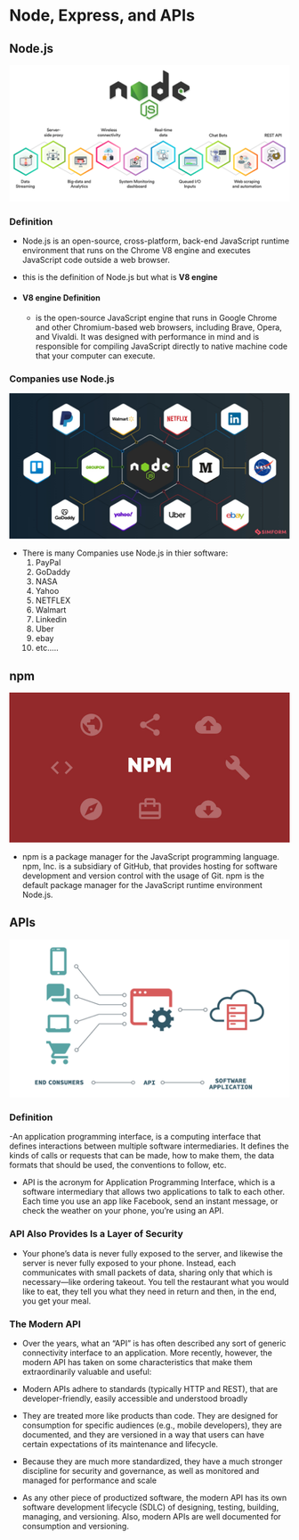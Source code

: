 # Node, Express, and APIs

## Node.js

![images](images/node-js.png)

### Definition 
- Node.js is an open-source, cross-platform, back-end JavaScript runtime environment that runs on the Chrome V8 engine and executes JavaScript code outside a web browser.
- this is the definition of Node.js but what is **V8 engine**

- #### V8 engine Definition
    - is the open-source JavaScript engine that runs in Google Chrome and other Chromium-based web browsers, including Brave, Opera, and Vivaldi. It was designed with performance in mind and is responsible for compiling JavaScript directly to native machine code that your computer can execute.

### Companies use Node.js 

![images](images/companies-use-node.js.jpg)

- There is many Companies use Node.js in thier software:
    1. PayPal
    2. GoDaddy
    3. NASA
    4. Yahoo
    5. NETFLEX
    6. Walmart
    7. Linkedin
    8. Uber
    9. ebay
    10. etc.....

## npm 
![images](images/npm.jpg)
- npm is a package manager for the JavaScript programming language. npm, Inc. is a subsidiary of GitHub, that provides hosting for software development and version control with the usage of Git. npm is the default package manager for the JavaScript runtime environment Node.js.

## APIs 
![images](images/api-visual.png)
### Definition
-An application programming interface, is a computing interface that defines interactions between multiple software intermediaries. It defines the kinds of calls or requests that can be made, how to make them, the data formats that should be used, the conventions to follow, etc.
- API is the acronym for Application Programming Interface, which is a software intermediary that allows two applications to talk to each other. Each time you use an app like Facebook, send an instant message, or check the weather on your phone, you’re using an API.

### API Also Provides Is a Layer of Security
- Your phone’s data is never fully exposed to the server, and likewise the server is never fully exposed to your phone. Instead, each communicates with small packets of data, sharing only that which is necessary—like ordering takeout. You tell the restaurant what you would like to eat, they tell you what they need in return and then, in the end, you get your meal.

### The Modern API
- Over the years, what an “API” is has often described any sort of generic connectivity interface to an application. More recently, however, the modern API has taken on some characteristics that make them extraordinarily valuable and useful:

- Modern APIs adhere to standards (typically HTTP and REST), that are developer-friendly, easily accessible and understood broadly
- They are treated more like products than code. They are designed for consumption for specific audiences (e.g., mobile developers), they are documented, and they are versioned in a way that users can have certain expectations of its maintenance and lifecycle.
- Because they are much more standardized, they have a much stronger discipline for security and governance, as well as monitored and managed for performance and scale
- As any other piece of productized software, the modern API has its own software development lifecycle (SDLC) of designing, testing, building, managing, and versioning.  Also, modern APIs are well documented for consumption and versioning.